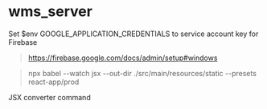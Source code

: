 # wms_server
 
Set $env GOOGLE_APPLICATION_CREDENTIALS to service account key for Firebase
> https://firebase.google.com/docs/admin/setup#windows


> npx babel --watch jsx --out-dir ./src/main/resources/static --presets react-app/prod

JSX converter command